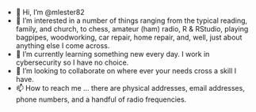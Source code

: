 - 👋 Hi, I’m @mlester82
- 👀 I’m interested in a number of things ranging from the typical reading, family, and church, to chess, amateur (ham) radio, R & RStudio, playing bagpipes, woodworking, car repair, home repair, and, well, just about anything else I come across.
- 🌱 I’m currently learning something new every day. I work in cybersecurity so I have no choice.
- 💞️ I’m looking to collaborate on where ever your needs cross a skill I have.
- 📫 How to reach me ... there are physical addresses, email addresses, phone numbers, and a handful of radio frequencies.

<!---
mlester82/mlester82 is a ✨ special ✨ repository because its `README.md` (this file) appears on your GitHub profile.
You can click the Preview link to take a look at your changes.
--->
